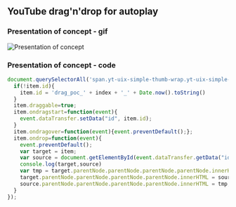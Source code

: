 ## YouTube drag'n'drop for autoplay
### Presentation of concept - gif
![Presentation of concept](/youtube/autoplay.gif)

### Presentation of concept - code
```javascript
document.querySelectorAll('span.yt-uix-simple-thumb-wrap.yt-uix-simple-thumb-related img').forEach(function(item, index){
  if(!item.id){
    item.id = 'drag_poc_' + index + '_' + Date.now().toString()
  }
  item.draggable=true;
  item.ondragstart=function(event){
    event.dataTransfer.setData("id", item.id);
  }
  item.ondragover=function(event){event.preventDefault();};
  item.ondrop=function(event){
    event.preventDefault();
    var target = item;
    var source = document.getElementById(event.dataTransfer.getData("id"));
    console.log(target,source)
    var tmp = target.parentNode.parentNode.parentNode.parentNode.innerHTML;
    target.parentNode.parentNode.parentNode.parentNode.innerHTML = source.parentNode.parentNode.parentNode.parentNode.innerHTML;
    source.parentNode.parentNode.parentNode.parentNode.innerHTML = tmp;
  }
});
```
